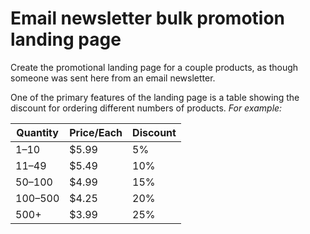 # Email newsletter bulk promotion landing page

Create the promotional landing page for a couple products, as though someone was sent here from an email newsletter.

One of the primary features of the landing page is a table showing the discount for ordering different numbers of products. *For example:*

| Quantity | Price/Each | Discount |
| -------- | ----- | -------- |
| 1–10 | $5.99 | 5% |
| 11–49 | $5.49 | 10% |
| 50–100 | $4.99 | 15% |
| 100–500 | $4.25 | 20% |
| 500+ | $3.99 | 25% |
